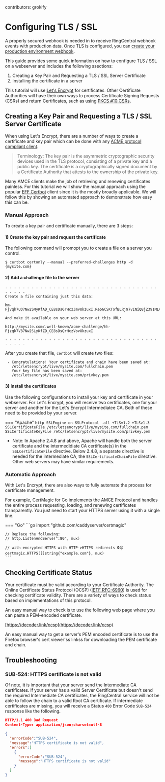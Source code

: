 contributors: grokify

# Configuring TLS / SSL

A properly secured webhook is needed in to receive RingCentral webhook events with production data. Once TLS is configured, you can [create your production environment webhook](../../webhooks/).

This guide provides some quick information on how to configure TLS / SSL on a webserver and includes the following ssections:

1. Creating a Key Pair and Requesting a TLS / SSL Server Certificate
1. Installing the certificate in a server

This tutorial will use [Let's Encrypt](https://letsencrypt.org/) for certificates. Other Certificate Authorities will have their own ways to process Certificate Signing Requests (CSRs) and return Certificates, such as using [PKCS #10 CSRs](https://decoder.link/csr_generator).

## Creating a Key Pair and Requesting a TLS / SSL Server Certificate

When using Let's Encrypt, there are a number of ways to create a certificate and key pair which can be done with any [ACME protocol compliant client](https://letsencrypt.org/docs/client-options/).

> Terminology: The key pair is the asymmetric cryptographic security devices used in the TLS protocol, consisting of a private key and a public key. The certificate is a cryptographically signed document by a Certificate Authority that attests to the ownership of the private key.

Many AMCE clients make the job of retrieving and renewing certificates painless. For this tutorial we will show the manual approach using the popular [EFF Certbot](https://certbot.eff.org/) client since it is the mostly broadly applicable. We will follow this by showing an automated approach to demonstrate how easy this can be.

### Manual Approach

To create a key pair and certificate manually, there are 3 steps:

#### 1) Create the key pair and request the certificate

The following command will promopt you to create a file on a server you control.

`$ certbot certonly --manual --preferred-challenges http -d {mysite.com}`

#### 2) Add a challenge file to the server

```
- - - - - - - - - - - - - - - - - - - - - - - - - - - - - - - - - - - - - - - -
Create a file containing just this data:

hm-Fjvqk7U37Nw2SMyKfAD_CE8sDsGrHczJmvUkzuxI.ReoGCSKTofBLRj97vINiQ8jZ39IMLvSmKhaXulMzA0I

And make it available on your web server at this URL:

http://mysite.com/.well-known/acme-challenge/hh-Fjzqk7V37Nw2SLyKfZD_CE8sDsQrHczVovUkzuxI

- - - - - - - - - - - - - - - - - - - - - - - - - - - - - - - - - - - - - - - -
```

After you create that file, `certbot` will create two files:

```
 - Congratulations! Your certificate and chain have been saved at:
   /etc/letsencrypt/live/mysite.com/fullchain.pem
   Your key file has been saved at:
   /etc/letsencrypt/live/mysite.com/privkey.pem
```

#### 3) Install the certificates

Use the following configurations to install your key and certificate in your webserver. For Let's Encrypt, you will receive two certificates, one for your server and another for the Let's Encrypt Intermediatee CA. Both of these need to be provided by your server.

=== "Apache"
	```http
	SSLEngine on
	SSLProtocol -all +TLSv1.2 +TLSv1.3
	SSLCertificateFile /etc/letsencrypt/live/mysite.com/fullchain.pem
	SSLCertificateKeyFile /etc/letsencrypt/live/mysite.com/privkey.pem
	```

* Note: In Apache 2.4.8 and above, Apache will handle both the server certificate and the intermedidiate CA certificate(s) in the `SSLCertificateFile` directive. Below 2.4.8, a separate directive is needed for the intermediate CA, the `SSLCertificateChainFile` directive. Other web servers may have similar requirements.

### Automatic Approach

With Let's Encrypt, there are also ways to fully automate the process for certificate management.

For example, [CertMagic](https://github.com/caddyserver/certmagic) for Go implements the [AMCE Protocol](https://tools.ietf.org/html/rfc8555) and handles the entire process requesting, loading, and renewing certificates transparently. You just need to start your HTTPS server using it with a single line.

=== "Go"
	```go
	import "github.com/caddyserver/certmagic"

	// Replace the following:
	// http.ListenAndServe(":80", mux)

	// with encrypted HTTPS with HTTP->HTTPS redirects 🔒😍
	certmagic.HTTPS([]string{"example.com"}, mux)
	```

## Checking Certificate Status

Your certificate must be valid according to your Certificate Authority. The Online Certificate Status Protocol (OCSP) ([IETF RFC-6960](https://tools.ietf.org/html/rfc6960)) is used for checking certificate validity. There are a variety of ways to check status based on implementations of this protocol.

An easy manual way to check is to use the following web page where you can paste a PEM-encoded certificate.

[https://decoder.link/ocsp](https://decoder.link/ocsp)

An easy manual way to get a server's PEM encoded certificate is to use the Firefox browser's cert viewer'ss linkss for downloading the PEM certificate and chain.

## Troubleshooting

### SUB-524: HTTPS certificate is not valid

Of note, it is important that your server send the Intermediate CA certificates. If your server has a valid Server Certificate but doesn't send the required Intermediate CA certificates, the RingCentral service will not be able to follow the chain to a valid Root CA certificate. If intermediate certificates are missing, you will receive a Status `400` Error Code `SUB-524` response like the following.

```json
HTTP/1.1 400 Bad Request
Content-Type: application/json;charset=utf-8

{
  "errorCode":"SUB-524",
  "message":"HTTPS certificate is not valid",
  "errors":[
    {
      "errorCode":"SUB-524",
      "message":"HTTPS certificate is not valid"
    }
  ]
}
```
